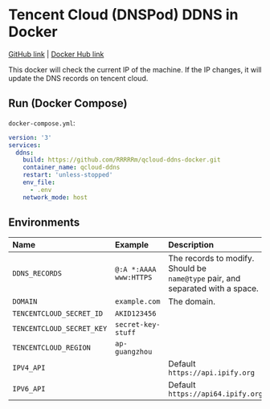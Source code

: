 # Tencent Cloud (DNSPod) DDNS in Docker

[GitHub link](https://github.com/AllanChain/qcloud-ddns-docker/) | [Docker Hub link](https://hub.docker.com/r/allanchain/qcloud-ddns/)

This docker will check the current IP of the machine. If the IP changes, it will update the DNS records on tencent cloud.

## Run (Docker Compose)

`docker-compose.yml`:

```yaml
version: '3'
services:
  ddns:
    build: https://github.com/RRRRRm/qcloud-ddns-docker.git
    container_name: qcloud-ddns
    restart: 'unless-stopped'
    env_file:
      - .env
    network_mode: host

```

## Environments

| Name                      | Example            | Description                                                                        |
|:------------------------- |:------------------ |:---------------------------------------------------------------------------------- |
| `DDNS_RECORDS`            | `@:A *:AAAA www:HTTPS` | The records to modify.<br/>Should be `name@type` pair, and separated with a space. |
| `DOMAIN`                  | `example.com`      | The domain.                                                                        |
| `TENCENTCLOUD_SECRET_ID`  | `AKID123456`       |                                                                                    |
| `TENCENTCLOUD_SECRET_KEY` | `secret-key-stuff` |                                                                                    |
| `TENCENTCLOUD_REGION`     | `ap-guangzhou`     |                                                                                    |
| `IPV4_API`                |                    | Default `https://api.ipify.org`                                                  |
| `IPV6_API`                |                    | Default `https://api64.ipify.org`                                                  |
